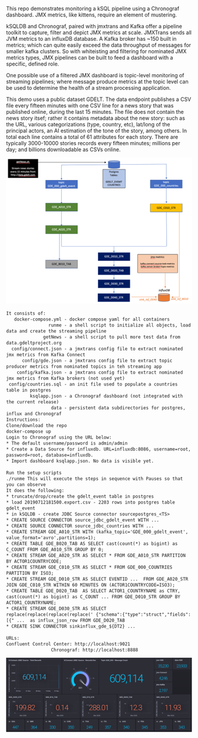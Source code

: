 

This repo demonstrates monitoring a kSQL pipeline using a Chronograf dashboard.
JMX metrics, like kittens, require an element of mustering.

kSQLDB and Chronograf, paired with jmxtrans and Kafka offer a pipeline toolkit to capture, filter and depict JMX metrics at scale. 
JMXTrans sends all JVM metrics to an influxDB database. A Kafka broker has ~150 built in metrics; which can quite easily exceed the data throughput of messages for smaller kafka clusters. So with whiteisting and filtering for nominated JMX metrics types, JMX pipelines can be built to feed a dashboard with a specific, defined role.

One possible use of a filtered JMX dashboard is topic-level monitoring of streaming pipelines; where message produce metrics at the topic level can be used to determine the health of a stream processing application.

This demo uses a public dataset GDELT. The data endpoint publishes a CSV file every fifteen minutes with one CSV line for a news story that was published online, during the last 15 minutes. The file does not contain the news story itsef; rather it contains metadata about the new story: such as the URL, various categorizations (type, country, etc), lat/long of the principal actors, an AI estimation of the tone of the story, among others. In total each line contains a total of 61 attributes for each story. There are typically 3000-10000 stories records every fifteen minutes; millions per day; and billions downloadable as CSVs online.

![ KSQL Topology ](images/topology.png)


```
It consists of:
   docker-compose.yml - docker compose yaml for all containers
                runme - a shell script to initialize all objects, load data and create the streaming pipeline
              getNews - a shell script to pull more test data from data.gdeltproject.org
  config/connect.json - a jmxtrans config file to extract nominated jmx metrics from Kafka Connect
      config/gde.json - a jmxtrans config file to extract topic producer metrics from nominated topics in teh streaming app
    config/kafka.json - a jmxtrans config file to extract nominated jmx metrics from Kafka brokers (not used yet)
 config/countries.sql - an init file used to populate a countries table in postgres
         ksqlapp.json - a Chronograf dashboard (not integrated with the current release)
                 data - persistent data subdirectories for postgres, influx and Chronograf
Instructions:
Clone/download the repo
docker-compose up
Login to Chronograf using the URL below:
* The default username/password is admin/admin
* Create a Data Source for influxdb. URL=influxdb:8086, username=root, password=root, database=influxdb.
* Import dashboard ksqlapp.json. No data is visible yet.

Run the setup scripts
./runme This will execute the steps in sequence with Pauses so that you can observe
It does the following:
* truncate/drop/create the gdelt_event table in postgres
* load 20190712181500.export.csv - 2203 rows into postgres table gdelt_event
* in kSQLDB - create JDBC Source connector sourcepostgres_<TS>
* CREATE SOURCE CONNECTOR source_jdbc_gdelt_event WITH ...
* CREATE SOURCE CONNECTOR source_jdbc_countries WITH ...
* CREATE STREAM GDE_A010_STR WITH (kafka_topic='GDE_000_gdelt_event', value_format='avro',partitions=1);
* CREATE TABLE GDE_B020_TAB AS SELECT cast(count(*) as bigint) as C_COUNT FROM GDE_A010_STR GROUP BY 0;
* CREATE STREAM GDE_A020_STR AS SELECT * FROM GDE_A010_STR PARTITION BY ACTOR1COUNTRYCODE;
* CREATE STREAM GDE_C010_STR AS SELECT * FROM GDE_000_COUNTRIES PARTITION BY ISO3;
* CREATE STREAM GDE_D010_STR AS SELECT EVENTID ...  FROM GDE_A020_STR JOIN GDE_C010_STR WITHIN 60 MINUTES ON (ACTOR1COUNTRYCODE=ISO3);
* CREATE TABLE GDE_D020_TAB  AS SELECT ACTOR1_COUNTRYNAME as CTRY, cast(count(*) as bigint) as C_COUNT ... FROM GDE_D010_STR GROUP BY ACTOR1_COUNTRYNAME;
* CREATE STREAM GDE_D030_STR AS SELECT replace(replace(replace(replace(' {"schema":{"type":"struct","fields":[{" ...  as influx_json_row FROM GDE_D020_TAB
* CREATE SINK CONNECTOR sinkinflux_gde_${DT2} ...

URLs:
Confluent Control Center: http://localhost:9021
                 Chronograf: http://localhost:8888
```      
			
 

![ Chronograf Dashboard for a kSQL App](images/screenshot.png)
